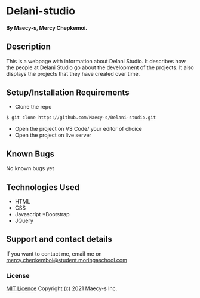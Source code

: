 # Delani-studio
#### By Maecy-s, Mercy Chepkemoi.
## Description
 This is a webpage with information about Delani Studio. It describes how the people at Delani Studio go about the development of the projects. It also displays the projects that they have created over time.
## Setup/Installation Requirements
* Clone the repo
```
$ git clone https://github.com/Maecy-s/Delani-studio.git
```
* Open  the project on VS Code/ your editor of choice
* Open the project on live server
## Known Bugs
No known bugs yet
## Technologies Used
* HTML
* CSS
* Javascript
*Bootstrap
* JQuery
## Support and contact details
If you want to contact me, email me on mercy.chepkemboi@student.moringaschool.com
### License
[MIT Licence](https://choosealicense.com/licenses/mit/)
Copyright (c) 2021 Maecy-s Inc.
